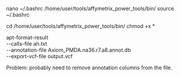 nano ~/.bashrc
/home/user/tools/affymetrix_power_tools/bin/
source ~/.bashrc

cd /home/user/tools/affymetrix_power_tools/bin/
chmod +x *

apt-format-result \
  --calls-file ah.txt \
  --annotation-file Axiom_PMDA.na36.r7.a8.annot.db \
  --export-vcf-file output.vcf

Problem: probably need to remove annotation columns from the file.
